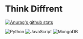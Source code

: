 # Think Diffrent

 [![Anurag's github stats](https://github-readme-stats.vercel.app/api?username=skdy4627)](https://github.com/anuraghazra/github-readme-stats)

![Python](https://img.shields.io/badge/python-%2314354C.svg?style=for-the-badge&logo=python&logoColor=white)  ![JavaScript](https://img.shields.io/badge/javascript-%23323330.svg?style=for-the-badge&logo=javascript&logoColor=%23F7DF1E)  ![MongoDB](https://img.shields.io/badge/MongoDB-%234ea94b.svg?style=for-the-badge&logo=mongodb&logoColor=white) 
	
